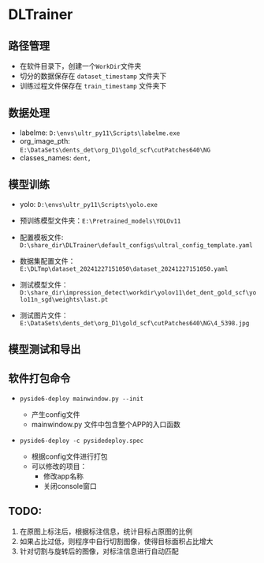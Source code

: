 # DLTrainer

## 路径管理
- 在软件目录下，创建一个`WorkDir`文件夹
- 切分的数据保存在 `dataset_timestamp` 文件夹下
- 训练过程文件保存在 `train_timestamp` 文件夹下

## 数据处理
- labelme: `D:\envs\ultr_py11\Scripts\labelme.exe`
- org_image_pth: `E:\DataSets\dents_det\org_D1\gold_scf\cutPatches640\NG`
- classes_names: `dent,`

## 模型训练
- yolo: `D:\envs\ultr_py11\Scripts\yolo.exe`
- 预训练模型文件夹：`E:\Pretrained_models\YOLOv11`
- 配置模板文件: `D:\share_dir\DLTrainer\default_configs\ultral_config_template.yaml`
- 数据集配置文件：`E:\DLTmp\dataset_20241227151050\dataset_20241227151050.yaml`

- 测试模型文件：`D:\share_dir\impression_detect\workdir\yolov11\det_dent_gold_scf\yolo11n_sgd\weights\last.pt`
- 测试图片文件：`E:\DataSets\dents_det\org_D1\gold_scf\cutPatches640\NG\4_5398.jpg`

## 模型测试和导出

## 软件打包命令
- `pyside6-deploy mainwindow.py --init`
  - 产生config文件
  - mainwindow.py 文件中包含整个APP的入口函数

- `pyside6-deploy -c pysidedeploy.spec`
  - 根据config文件进行打包
  - 可以修改的项目：
    - 修改app名称
    - 关闭console窗口

## TODO:
1. 在原图上标注后，根据标注信息，统计目标占原图的比例
2. 如果占比过低，则程序中自行切割图像，使得目标面积占比增大
3. 针对切割与旋转后的图像，对标注信息进行自动匹配